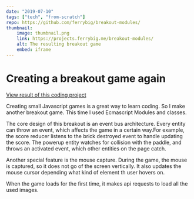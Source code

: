 ```yaml
---
date: "2019-07-10"
tags: ["tech", "from-scratch"]
repo: https://github.com/ferrybig/breakout-modules/
thumbnail:
    image: thumbnail.png
    link: https://projects.ferrybig.me/breakout-modules/
    alt: The resulting breakout game
    embed: iframe
---
```

# Creating a breakout game again

[View result of this coding project](https://projects.ferrybig.me/breakout-modules/)

Creating small Javascript games is a great way to learn coding. So I make
another breakout game. This time I used Ecmascript Modules and classes.

The core design of this breakout is an event bus architecture. Every entity can
throw an event, which affects the game in a certain way.For example, the score
reducer listens to the brick destroyed event to handle updating the score. The
powerup entity watches for collision with the paddle, and throws an activated
event, which other entities on the page catch.

Another special feature is the mouse capture. During the game, the mouse is
captured, so it does not go of the screen vertically. It also updates the mouse
cursor depending what kind of element th user hovers on.

When the game loads for the first time, it makes api requests to load all the
used images.
